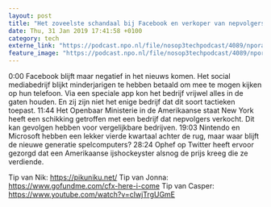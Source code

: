 ```yaml
---
layout: post
title: "Het zoveelste schandaal bij Facebook en verkoper van nepvolgers aangepakt"
date: Thu, 31 Jan 2019 17:41:58 +0100
category: tech
externe_link: "https://podcast.npo.nl/file/nosop3techpodcast/4089/nporadio1_nosop3techpodcast_20190131_het-zoveelste-schandaal-bij-facebook-en-verkoper-van-nepvolgers-aangepakt.mp3"
feature_image: "https://podcast.npo.nl/file/nosop3techpodcast/4089/nporadio1_nosop3techpodcast_20190131_het-zoveelste-schandaal-bij-facebook-en-verkoper-van-nepvolgers-aangepakt.mp3"
---
```


0:00 Facebook blijft maar negatief in het nieuws komen. Het social mediabedrijf blijkt minderjarigen te hebben betaald om mee te mogen kijken op hun telefoon. Via een speciale app kon het bedrijf vrijwel alles in de gaten houden. En zij zijn niet het enige bedrijf dat dit soort tactieken toepast. 
11:44 Het Openbaar Ministerie in de Amerikaanse staat New York heeft een schikking getroffen met een bedrijf dat nepvolgers verkocht. Dit kan gevolgen hebben voor vergelijkbare bedrijven.
19:03 Nintendo en Microsoft hebben een lekker vierde kwartaal achter de rug, maar waar blijft de nieuwe generatie spelcomputers?
28:24 Ophef op Twitter heeft ervoor gezorgd dat een Amerikaanse ijshockeyster alsnog de prijs kreeg die ze verdiende.

Tip van Nik: https://pikuniku.net/
Tip van Jonna: https://www.gofundme.com/cfx-here-i-come
Tip van Casper: https://www.youtube.com/watch?v=cIwjTrgUGmE<img src="http://feeds.feedburner.com/~r/nosop3-tech-podcast/~4/l_2hPP_kLdw" height="1" width="1" alt=""/>
